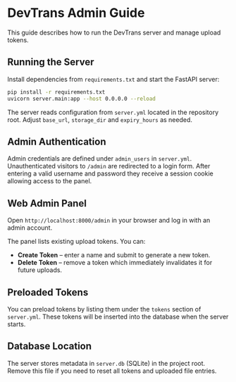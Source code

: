 # DevTrans Admin Guide

This guide describes how to run the DevTrans server and manage upload tokens.

## Running the Server

Install dependencies from `requirements.txt` and start the FastAPI server:

```bash
pip install -r requirements.txt
uvicorn server.main:app --host 0.0.0.0 --reload
```

The server reads configuration from `server.yml` located in the repository root.
Adjust `base_url`, `storage_dir` and `expiry_hours` as needed.

## Admin Authentication

Admin credentials are defined under `admin_users` in `server.yml`. Unauthenticated visitors to `/admin` are redirected to a login form. After entering a valid username and password they receive a session cookie allowing access to the panel.

## Web Admin Panel

Open `http://localhost:8000/admin` in your browser and log in with an admin account.

The panel lists existing upload tokens. You can:

- **Create Token** – enter a name and submit to generate a new token.
- **Delete Token** – remove a token which immediately invalidates it for future uploads.

## Preloaded Tokens

You can preload tokens by listing them under the `tokens` section of `server.yml`.
These tokens will be inserted into the database when the server starts.

## Database Location

The server stores metadata in `server.db` (SQLite) in the project root. Remove this file if you need to reset all tokens and uploaded file entries.

